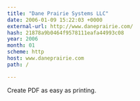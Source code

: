 ```yaml
---
title: "Dane Prairie Systems LLC"
date: 2006-01-09 15:22:03 +0000
external-url: http://www.daneprairie.com/
hash: 21878a9b0464f9578111eafa44993c08
year: 2006
month: 01
scheme: http
host: www.daneprairie.com
path: /

---
```


Create PDF as easy as printing.
